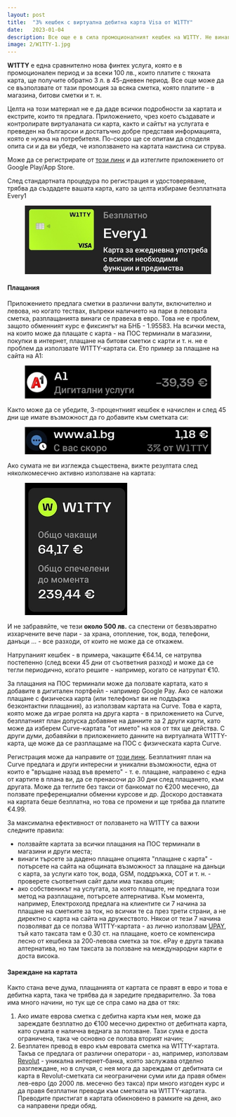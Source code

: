 ```yaml
---
layout: post
title:  "3% кешбек с виртуална дебитна карта Visa от W1TTY"
date:   2023-01-04
description: Все още е в сила промоционалният кешбек на W1TTY. Не винаги остават пари за спестяване, но поне може да спестим от това, което харчим.
image: 2/W1TTY-1.jpg
---
```

**W1TTY** е една сравнително нова финтех услуга, която е в промоционален период и за всеки 100 лв., които платите с тяхната карта, ще получите обратно 3 л. в 45-дневен период. Все още може да се възползвате от тази промоция за всяка сметка, която платите - в магазина, битови сметки и т. н.

Целта на този материал не е да даде всички подробности за картата и екстрите, които тя предлага. Приложението, чрез което създавате и контролирате виртуаланата си карта, както и сайтът на услугата е преведен на български и достатъчно добре представя информацията, която е нужна на потребителя. По-скоро ще се опитам да споделя опита си и да ви убедя, че използването на картата наистина си струва.

Може да се регистрирате от [този линк](https://w1tty.page.link/9z36sX7nALuaqG9R7) и да изтеглите приложението от Google Play/App Store.

След стандартната процедура по регистрация и удостоверяване, трябва да създадете вашата карта, като за целта избираме безплатната Every1

<figure>
	<img src="/assets/img/2/W1TTY-2.jpg" alt=""> 
</figure>

#### Плащания

Приложението предлага сметки в различни валути, включително и левова, но когато тествах, въпреки наличието на пари в левовата сметка, разплащанията винаги се правеха в евро. Това не е проблем, защото обменният курс е фиксингът на БНБ - 1.95583. На всички места, на които може да плащате с карта - на ПОС терминали в магазини, покупки в интернет, плащане на битови сметки с карти и т. н. не е проблем да използвате W1TTY-картата си. Ето пример за плащане на сайта на А1:

<figure>
	<img src="/assets/img/2/W1TTY-3.jpg" alt=""> 
</figure>

Както може да се убедите, 3-процентният кешбек е начислен и след 45 дни ще имате възможност да го добавите към сметката си:

<figure>
	<img src="/assets/img/2/W1TTY-4.jpg" alt=""> 
</figure>

Ако сумата не ви изглежда съществена, вижте резултата след няколкомесечно активно използване на картата:

<figure>
	<img src="/assets/img/2/W1TTY-5.jpg" alt=""> 
</figure>

И не забравяйте, че тези **около 500 лв.** са спестени от безвъзвратно изхарчените вече пари - за храна, отопление, ток, вода, телефони, данъци ... - все разходи, от които не може да се откажем.

Натрупаният кешбек - в примера, чакащите €64.14, се натрупва постепенно (след всеки 45 дни от съответния разход) и може да се тегли периодично, когато решите - например, когато се натрупат €10.

За плащания на ПОС терминали може да ползвате картата, като я добавите в дигитален портфейл - например Google Pay. Ако се наложи плащане с физическа карта (или телефонът ви не поддържа безконтактни плащания), аз използвам картата на Curve. Това е карта, която може да играе ролята на друга карта - в приложението на Curve, безплатният план допуска добавяне на данните за 2 други карти, като може да изберем Curve-картата "от името" на коя от тях ще действа. С други думи, добавяйки в приложението данните на виртуалната W1TTY-карта, ще може да се разплащаме на ПОС с физическата карта Curve. 

Регистрация може да направите от [този линк](https://www.curve.com/join#NVR4Y86D). Безплатният план на Curve предлага и други интересни и уникални възможности, една от които е "връщане назад във времето" - т. е. плащане, направено с една от картите в плана ви, да се пренасочи до 30 дни след плащането, към другата. Може да теглите без такси от банкомат по €200 месечно, да ползвате преференциални обменни курсове и др. Доскоро доставката на картата беше безплатна, но това се промени и ще трябва да платите €4.99.

За максимална ефективност от ползването на W1TTY са важни следните правила:
- ползвайте картата за всички плащания на ПОС терминали в магазини и други места;
- винаги търсете за дадено плащане опцията "плащане с карта" - потърсете на сайта на общината възможност за плащане на данъци с карта, за услуги като ток, вода, GSM, поддръжка, СОТ и т. н. - проверете съответния сайт дали има такава опция;
- ако собственикът на услугата, за която плащате, не предлага този метод на разплащане, потърсете алтернатива. Към момента, например, Електрохолд предлага на клиентите си 7 начина за плащане на сметките за ток, но всички те са през трети страни, а не директно с карта на сайта на дружеството. Някои от тези 7 начина позволяват да се ползва W1TTY-картата - аз лично използвам [UPAY](https://ubbpay.bg/), тъй като таксата там е 0.30 ст. на плащане, което се компенсира лесно от кешбека за 200-левова сметка за ток. ePay е друга такава алтернатива, но там таксата за ползване на международни карти е доста висока.

#### Зареждане на картата

Както стана вече дума, плащанията от картата се правят в евро и това е дебитна карта, така че трябва да я заредите предварително. За това има много начини, но тук ще се спра само на два от тях:

1. Ако имате еврова сметка с дебитна карта към нея, може да зареждате безплатно до €100 месечно директно от дебитната карта, като сумата е налична веднага за ползване. Тази сума е доста ограничена, така че основно се ползва вторият начин;
2. Безплатен превод в евро към евровата сметка на W1TTY-картата. Такъв се предлага от различни оператори - аз, например, използвам [Revolut](https://revolut.com/referral/sergeyzqc!JAN1-23-AR-H1) - уникална интернет-банка, която заслужава отделно разглеждане, но в случая, с нея мога да зареждам от дебитната си карта в Revolut-сметката си неограничени суми или да правя обмен лев-евро (до 2000 лв. месечно без такса) при много изгоден курс и да правя безплатни преводи към сметката на W1TTY-картата. Преводите пристигат в картата обикновено в рамките на деня, ако са направени преди обяд.
